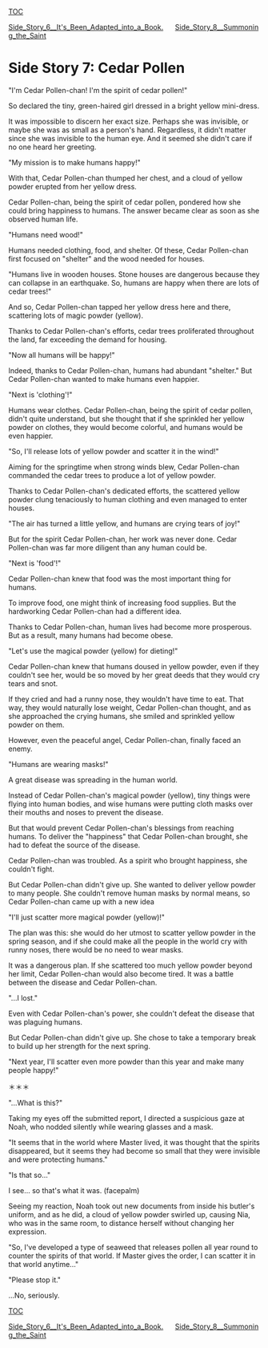 [TOC](./readme.md)

[Side_Story_6__It's_Been_Adapted_into_a_Book.](./Side_Story_6__It's_Been_Adapted_into_a_Book..md)&nbsp;&nbsp;&nbsp;&nbsp;&nbsp;&nbsp;[Side_Story_8__Summoning_the_Saint](./Side_Story_8__Summoning_the_Saint.md)



<?xml version="1.0" encoding="utf-8"?> <!DOCTYPE html PUBLIC "-//W3C//DTD XHTML 1.1//EN" "http://www.w3.org/TR/xhtml11/DTD/xhtml11.dtd">

# Side Story 7: Cedar Pollen

"I'm Cedar Pollen-chan! I'm the spirit of cedar pollen!"

So declared the tiny, green-haired girl dressed in a bright yellow mini-dress.

It was impossible to discern her exact size. Perhaps she was invisible, or maybe she was as small as a person's hand. Regardless, it didn't matter since she was invisible to the human eye. And it seemed she didn't care if no one heard her greeting.

"My mission is to make humans happy!"

With that, Cedar Pollen-chan thumped her chest, and a cloud of yellow powder erupted from her yellow dress.

Cedar Pollen-chan, being the spirit of cedar pollen, pondered how she could bring happiness to humans. The answer became clear as soon as she observed human life.

"Humans need wood!"

Humans needed clothing, food, and shelter. Of these, Cedar Pollen-chan first focused on "shelter" and the wood needed for houses.

"Humans live in wooden houses. Stone houses are dangerous because they can collapse in an earthquake. So, humans are happy when there are lots of cedar trees!"

And so, Cedar Pollen-chan tapped her yellow dress here and there, scattering lots of magic powder (yellow).

Thanks to Cedar Pollen-chan's efforts, cedar trees proliferated throughout the land, far exceeding the demand for housing.

"Now all humans will be happy!"

Indeed, thanks to Cedar Pollen-chan, humans had abundant "shelter." But Cedar Pollen-chan wanted to make humans even happier.

"Next is 'clothing'!"

Humans wear clothes. Cedar Pollen-chan, being the spirit of cedar pollen, didn't quite understand, but she thought that if she sprinkled her yellow powder on clothes, they would become colorful, and humans would be even happier.

"So, I'll release lots of yellow powder and scatter it in the wind!"

Aiming for the springtime when strong winds blew, Cedar Pollen-chan commanded the cedar trees to produce a lot of yellow powder.

Thanks to Cedar Pollen-chan's dedicated efforts, the scattered yellow powder clung tenaciously to human clothing and even managed to enter houses.

"The air has turned a little yellow, and humans are crying tears of joy!"

But for the spirit Cedar Pollen-chan, her work was never done. Cedar Pollen-chan was far more diligent than any human could be.

"Next is 'food'!"

Cedar Pollen-chan knew that food was the most important thing for humans.

To improve food, one might think of increasing food supplies. But the hardworking Cedar Pollen-chan had a different idea.

Thanks to Cedar Pollen-chan, human lives had become more prosperous. But as a result, many humans had become obese.

"Let's use the magical powder (yellow) for dieting!"

Cedar Pollen-chan knew that humans doused in yellow powder, even if they couldn't see her, would be so moved by her great deeds that they would cry tears and snot.

If they cried and had a runny nose, they wouldn't have time to eat. That way, they would naturally lose weight, Cedar Pollen-chan thought, and as she approached the crying humans, she smiled and sprinkled yellow powder on them.

However, even the peaceful angel, Cedar Pollen-chan, finally faced an enemy.

"Humans are wearing masks!"

A great disease was spreading in the human world.

Instead of Cedar Pollen-chan's magical powder (yellow), tiny things were flying into human bodies, and wise humans were putting cloth masks over their mouths and noses to prevent the disease.

But that would prevent Cedar Pollen-chan's blessings from reaching humans. To deliver the "happiness" that Cedar Pollen-chan brought, she had to defeat the source of the disease.

Cedar Pollen-chan was troubled. As a spirit who brought happiness, she couldn't fight.

But Cedar Pollen-chan didn't give up. She wanted to deliver yellow powder to many people. She couldn't remove human masks by normal means, so Cedar Pollen-chan came up with a new idea

"I'll just scatter more magical powder (yellow)!"

The plan was this: she would do her utmost to scatter yellow powder in the spring season, and if she could make all the people in the world cry with runny noses, there would be no need to wear masks.

It was a dangerous plan. If she scattered too much yellow powder beyond her limit, Cedar Pollen-chan would also become tired. It was a battle between the disease and Cedar Pollen-chan.

"...I lost."

Even with Cedar Pollen-chan's power, she couldn't defeat the disease that was plaguing humans.

But Cedar Pollen-chan didn't give up. She chose to take a temporary break to build up her strength for the next spring.

"Next year, I'll scatter even more powder than this year and make many people happy!"

＊＊＊

"...What is this?"

Taking my eyes off the submitted report, I directed a suspicious gaze at Noah, who nodded silently while wearing glasses and a mask.

"It seems that in the world where Master lived, it was thought that the spirits disappeared, but it seems they had become so small that they were invisible and were protecting humans."

"Is that so..."

I see... so that's what it was. (facepalm)

Seeing my reaction, Noah took out new documents from inside his butler's uniform, and as he did, a cloud of yellow powder swirled up, causing Nia, who was in the same room, to distance herself without changing her expression.

"So, I've developed a type of seaweed that releases pollen all year round to counter the spirits of that world. If Master gives the order, I can scatter it in that world anytime..."

"Please stop it."

...No, seriously.


[TOC](./readme.md)

[Side_Story_6__It's_Been_Adapted_into_a_Book.](./Side_Story_6__It's_Been_Adapted_into_a_Book..md)&nbsp;&nbsp;&nbsp;&nbsp;&nbsp;&nbsp;[Side_Story_8__Summoning_the_Saint](./Side_Story_8__Summoning_the_Saint.md)

